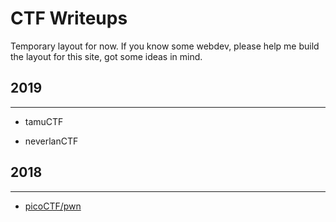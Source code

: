 # CTF Writeups
Temporary layout for now. If you know some webdev, please help me build the layout for this site, got some ideas in mind. 

## 2019
* * *
- tamuCTF

- neverlanCTF

## 2018
* * *
- [picoCTF/pwn](/content/CTF/2018/picoCTF/hello.md)


